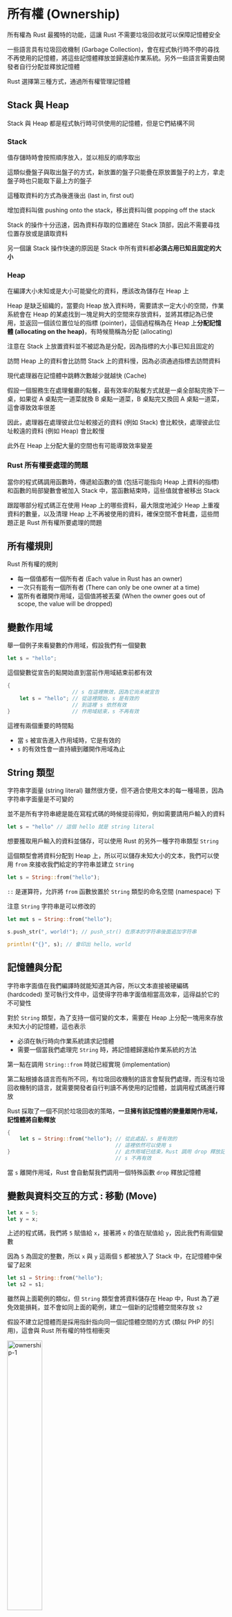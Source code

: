 # 所有權 (Ownership)

所有權為 Rust 最獨特的功能，這讓 Rust 不需要垃圾回收就可以保障記憶體安全

一些語言具有垃圾回收機制 (Garbage Collection)，會在程式執行時不停的尋找不再使用的記憶體，將這些記憶體釋放並歸還給作業系統。另外一些語言需要由開發者自行分配並釋放記憶體

Rust 選擇第三種方式，通過所有權管理記憶體

## Stack 與 Heap

Stack 與 Heap 都是程式執行時可供使用的記憶體，但是它們結構不同

### Stack

值存儲時時會按照順序放入，並以相反的順序取出

這類似疊盤子與取出盤子的方式，新放置的盤子只能疊在原放置盤子的上方，拿走盤子時也只能取下最上方的盤子

這種取資料的方式為後進後出 (last in, first out)

增加資料叫做 pushing onto the stack，移出資料叫做 popping off the stack

Stack 的操作十分迅速，因為資料存取的位置總在 Stack 頂部，因此不需要尋找位置存放或是讀取資料

另一個讓 Stack 操作快速的原因是 Stack 中所有資料都**必須占用已知且固定的大小**

### Heap

在編譯大小未知或是大小可能變化的資料，應該改為儲存在 Heap 上

Heap 是缺乏組織的，當要向 Heap 放入資料時，需要請求一定大小的空間，作業系統會在 Heap 的某處找到一塊足夠大的空間來存放資料，並將其標記為已使用，並返回一個該位置位址的指標 (pointer)，這個過程稱為在 Heap 上**分配記憶體 (allocating on the heap)**，有時候簡稱為分配 (allocating)

注意在 Stack 上放置資料並不被認為是分配，因為指標的大小事已知且固定的

訪問 Heap 上的資料會比訪問 Stack 上的資料慢，因為必須通過指標去訪問資料

現代處理器在記憶體中跳轉次數越少就越快 (Cache)

假設一個服務生在處理餐廳的點餐，最有效率的點餐方式就是一桌全部點完換下一桌，如果從 A 桌點完一道菜就換 B 桌點一道菜，B 桌點完又換回 A 桌點一道菜，這會導致效率很差

因此，處理器在處理彼此位址較接近的資料 (例如 Stack) 會比較快，處理彼此位址較遠的資料 (例如 Heap) 會比較慢

此外在 Heap 上分配大量的空間也有可能導致效率變差

### Rust 所有權要處理的問題

當你的程式碼調用函數時，傳遞給函數的值 (包括可能指向 Heap 上資料的指標) 和函數的局部變數會被加入 Stack 中，當函數結束時，這些值就會被移出 Stack

跟蹤哪部分程式碼正在使用 Heap 上的哪些資料，最大限度地減少 Heap 上重複資料的數量，以及清理 Heap 上不再被使用的資料，確保空間不會耗盡，這些問題正是 Rust 所有權所要處理的問題

## 所有權規則

Rust 所有權的規則

- 每一個值都有一個所有者 (Each value in Rust has an owner)
- 一次只有能有一個所有者 (There can only be one owner at a time)
- 當所有者離開作用域，這個值將被丟棄 (When the owner goes out of scope, the value will be dropped)

## 變數作用域

舉一個例子來看變數的作用域，假設我們有一個變數

```rust
let s = "hello";
```

這個變數從宣告的點開始直到當前作用域結束前都有效

```rust
{
                     // s 在這裡無效，因為它尚未被宣告
    let s = "hello"; // 從這裡開始，s 是有效的
                     // 到這裡 s 依然有效
}                    // 作用域結束，s 不再有效
```

這裡有兩個重要的時間點

- 當 `s` 被宣告進入作用域時，它是有效的
- `s` 的有效性會一直持續到離開作用域為止

## String 類型

字符串字面量 (string literal) 雖然很方便，但不適合使用文本的每一種場景，因為字符串字面量是不可變的

並不是所有字符串總是能在寫程式碼的時候提前得知，例如需要請用戶輸入的資料

```rust
let s = "hello" // 這個 hello 就是 string literal
```

想要獲取用戶輸入的資料並儲存，可以使用 Rust 的另外一種字符串類型 `String`

這個類型會將資料分配到 Heap 上，所以可以儲存未知大小的文本，我們可以使用 `from` 來接收我們給定的字符串並建立 `String`

```rust
let s = String::from("hello");
```

`::` 是運算符，允許將 `from` 函數放置於 `String` 類型的命名空間 (namespace) 下

注意 `String` 字符串是可以修改的

```rust
let mut s = String::from("hello");

s.push_str(", world!"); // push_str() 在原本的字符串後面追加字符串

println!("{}", s); // 會印出 hello, world
```

## 記憶體與分配

字符串字面值在我們編譯時就能知道其內容，所以文本直接被硬編碼 (hardcoded) 至可執行文件中，這使得字符串字面值相當高效率，這得益於它的不可變性

對於 `String` 類型，為了支持一個可變的文本，需要在 Heap 上分配一塊用來存放未知大小的記憶體，這也表示

- 必須在執行時向作業系統請求記憶體
- 需要一個當我們處理完 `String` 時，將記憶體歸還給作業系統的方法

第一點在調用 `String::from` 時就已經實現 (implementation)

第二點根據各語言而有所不同，有垃圾回收機制的語言會幫我們處理，而沒有垃圾回收機制的語言，就需要開發者自行判讀不再使用的記憶體，並調用程式碼進行釋放

Rust 採取了一個不同於垃圾回收的策略，**一旦擁有該記憶體的變量離開作用域，記憶體將自動釋放**

```rust
{
    let s = String::from("hello"); // 從此處起，s 是有效的
                                   // 這裡依然可以使用 s
}                                  // 此作用域已结束，Rust 調用 drop 釋放記憶體
                                   // s 不再有效
```

當 `s` 離開作用域，Rust 會自動幫我們調用一個特殊函數 `drop` 釋放記憶體

## 變數與資料交互的方式 : 移動 (Move)

```rust
let x = 5;
let y = x;
```

上述的程式碼，我們將 `5` 賦值給 `x`，接著將 `x` 的值在賦值給 `y`，因此我們有兩個變數

因為 `5` 為固定的整數，所以 `x` 與 `y` 這兩個 `5` 都被放入了 Stack 中，在記憶體中保留了起來

```rust
let s1 = String::from("hello");
let s2 = s1;
```

雖然與上面範例的類似，但 `String` 類型會將資料儲存在 Heap 中，Rust 為了避免效能損耗，並不會如同上面的範例，建立一個新的記憶體空間來存放 `s2`

假設不建立記憶體而是採用指針指向同一個記憶體空間的方式 (類似 PHP 的引用)，這會與 Rust 所有權的特性相衝突

<img src="https://doc.rust-lang.org/book/img/trpl04-02.svg" alt="ownership-1" width="40%">

舉例來說，如果 `s1` 與 `s2` 都離開作用域，會導致 Rust 重複釋放相同的記憶體而出現二次釋放的錯誤 (double free)

為了確保記憶體安全，如果**嘗試拷貝被分配的記憶體空間**，在剛才的範例中 Rust 就不會繼續認為 `s1` 有效，而是將 `s1` 的值轉移給 `s2`

```rust
let s1 = String::from("hello");
let s2 = s1;

println!("{}, world!", s1); // error, value used here after move
```

在 Rust 中，這種操作被稱為**移動 (Move)**，如下圖所示

<img src="https://doc.rust-lang.org/book/img/trpl04-04.svg" alt="ownership-2" width="40%">

## 變數與資料交互的方式 : 克隆 (Clone)

如果我們確實需要複製 Heap 上的資料，可以使用 `clone` 這個通用函數

```rust
let s1 = String::from("hello");
let s2 = s1.clone();

println!("s1 = {}, s2 = {}", s1, s2);
```

## 拷貝在 Stack 上的資料

如剛剛的範例

```rust
let x = 5;
let y = x;

println!("x = {}, y = {}", x, y);
```

為什麼這裡沒有使用 `clone`，`y` 卻依然有效？

原因就在於 `5` 為整數，在編譯時就已經知道其大小並被儲存在 Stack 上，因此拷貝是很快速的，沒有必要在建立 `y` 變數之後使 `x` 無效

Rust 有一個叫做 `Copy` 的特殊註解，可以用在類似整數這樣儲存在 Stack 上的類型

如果一個類型擁有 `Copy` trait，舊的變數再將其賦值給其他變數後依然可以使用

以下這些簡單標量的組合或是不需要分配記憶體的資源，其類型是 `Copy` 的

- 所有整數類型，例如 `u32`
- 布爾類型，例如 `bool`，只有 `true` 與 `false`
- 所有浮點類型，例如 `f64`
- 字符相關，例如 `char`
- 元組，且其元素都是 `Copy` 的時候，例如 `(i32, i32)`，而 `(i32, String)` 就不是

## 所有權與函數

```rust
fn main() {
    let s = String::from("hello");        // s 進入作用域

    takes_ownership(s);                   // s 的值進入函數中
                                          // 這裡 s 不再有效

    let x = 5;                            // x 進入作用域

    makes_copy(x);                        // x 應該進入函數中
                                          // 但是 x 為 i32 類型，屬於 Copy
                                          // 所以 x 後續可以繼續使用

}                                         // 這裡 x 移出了作用域,
                                          // 接下是 s，但 s 的值已經被移走，所以 s 這裡不會發生任何事情

fn takes_ownership(some_string: String) { // some_string 進入作用域
    println!("{}", some_string);
}                                         // 這裡 some_string 移出作用域並調用 drop 方法。占用的記憶體被釋放

fn makes_copy(some_integer: i32) {        // some_integer 進入作用域
    println!("{}", some_integer);
}                                         // 這裡 some_integer 移出作用域。但不會有特殊操作

```

## 返回值與作用域

返回值也可以轉移所有權

```rust
fn main() {
    let s1 = gives_ownership();                       // gives_ownership 將返回值移給 s1
    let s2 = String::from("hello");                   // s2 進入作用域
    let s3 = takes_and_gives_back(s2);                // s2 被移動到 takes_and_gives_back 中，但返回給 s3
}                                                     // 這裡 s3 移出作用域並被 dropped，s2 已經被移走，所以不會有任何操作
                                                      // s1 移出作用域並被 dropped

fn gives_ownership() -> String {                      // gives_ownership 將返回值移動給調用它的函數
    let some_string = String::from("yours");          // some_string 進入作用域

    some_string                                       // 返回 some_string 給調用它的函數
}

// 傳入 String 並返回該值
fn takes_and_gives_back(a_string: String) -> String { // a_string 進入作用域
    a_string                                          // 返回 a_string 給調用它的函數
}
```

如果傳入函數的值，後續想要繼續使用的話，可以使用元組來返回多個值

```rust
fn main() {
    let s1 = String::from("hello");

    let (s2, len) = calculate_length(s1);

    println!("The length of '{}' is {}.", s2, len);
}

fn calculate_length(s: String) -> (String, usize) {
    let length = s.len(); // len() 返回字符串的長度

    (s, length)
}
```

但這好像還是有點麻煩，Rust 為此提供另外一個功能，叫做引用 (references)
